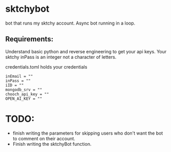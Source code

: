 # sktchybot
bot that runs my sktchy account. Async bot running in a loop.

## Requirements:
Understand basic python and reverse engineering to get your api keys.
Your sktchy inPass is an integer not a character of letters. 

credentials.toml holds your credentials
```
inEmail = ""
inPass = ""
iID = ""
mongodb_srv = ""
chooch_api_key = ""
OPEN_AI_KEY = ""

```


# TODO: 
- finish writing the parameters for skipping users who don't want the bot to comment on their account.
- Finish writing the sktchyBot function. 


